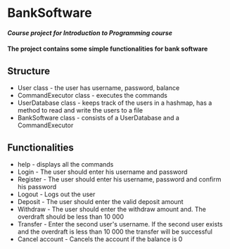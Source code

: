 # BankSoftware

#### *Course project for Introduction to Programming course*   

#### The project contains some simple functionalities for bank software

## Structure

- User class - the user has username, password, balance
- CommandExecutor class -  executes the commands 
- UserDatabase class - keeps track of the users in a hashmap, has a method to read and write the users to a file
- BankSoftware class - consists of a UserDatabase and a CommandExecutor

## Functionalities
- help - displays all the commands
- Login - The user should enter his username and password
- Register - The user should enter his username, password and confirm his password
- Logout - Logs out the user
- Deposit - The user should enter the valid deposit amount
- Withdraw - The user should enter the withdraw amount and. The overdraft should be less than 10 000
- Transfer - Enter the second user's username. If the second user exists and the overdraft is less than 10 000 the transfer will be successful 
- Cancel account - Cancels the account if the balance is 0
